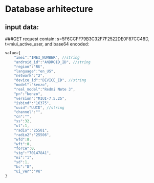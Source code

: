 # Database arhitecture
## input data:
###GET request contain:
s=5F6CCFF79B3C32F7F2522DE0F87CC48D, t=miui_active_user, and base64 encoded:
```javascript
value={
    "imei":"IMEI_NUMBER", //string
    "android_id":"ANDROID_ID", //string
    "region":"RU",
    "language":"en_US",
    "network":"2",
    "device_id":"DEVICE_ID", //string
    "model":"kenzo",
    "real_model":"Redmi Note 3",
    "pn":"kenzo",
    "version":"MIUI-7.5.25",
    "isbind":"16375",
    "uuid":"UUID", //string
    "channel":"",
    "cn":"",
    "ss":32,
    "ul":1,
    "radio":"25501",
    "radio2":"25506",
    "wfd":0,
    "wft":0,
    "force":0,
    "sig":"701478A1",
    "mi":"1",
    "sd":1,
    "bc":"D",
    "ui_ver":"V8"
}
```